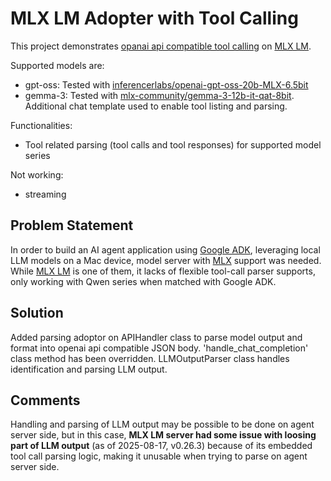 # MLX LM Adopter with Tool Calling 
This project demonstrates [opanai api compatible tool calling](https://platform.openai.com/docs/guides/function-calling) on [MLX LM](https://github.com/ml-explore/mlx-lm).

Supported models are:
- gpt-oss: Tested with [inferencerlabs/openai-gpt-oss-20b-MLX-6.5bit](https://huggingface.co/inferencerlabs/openai-gpt-oss-20b-MLX-6.5bit)
- gemma-3: Tested with [mlx-community/gemma-3-12b-it-qat-8bit](https://huggingface.co/mlx-community/gemma-3-12b-it-qat-8bit). Additional chat template used to enable tool listing and parsing.

Functionalities:
- Tool related parsing (tool calls and tool responses) for supported model series

Not working:
- streaming

## Problem Statement
In order to build an AI agent application using [Google ADK](https://google.github.io/adk-docs), leveraging local LLM models on a Mac device, model server with [MLX](https://github.com/ml-explore/mlx) support was needed. 
While [MLX LM](https://github.com/ml-explore/mlx-lm) is one of them, it lacks of flexible tool-call parser supports, only working with Qwen series when matched with Google ADK.

## Solution
Added parsing adoptor on APIHandler class to parse model output and format into openai api compatible JSON body. 'handle_chat_completion' class method has been overridden.
LLMOutputParser class handles identification and parsing LLM output.

## Comments
Handling and parsing of LLM output may be possible to be done on agent server side, but in this case, **MLX LM server had some issue with loosing part of LLM output** (as of 2025-08-17, v0.26.3) because of its embedded tool call parsing logic, making it unusable when trying to parse on agent server side.



